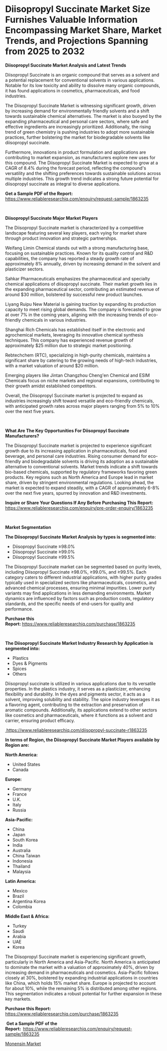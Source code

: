 <p><h1>Diisopropyl Succinate Market Size Furnishes Valuable Information Encompassing Market Share, Market Trends, and Projections Spanning from 2025 to 2032</h1></p><p><strong>Diisopropyl Succinate Market Analysis and Latest Trends</strong></p>
<p><p>Diisopropyl Succinate is an organic compound that serves as a solvent and a potential replacement for conventional solvents in various applications. Notable for its low toxicity and ability to dissolve many organic compounds, it has found applications in cosmetics, pharmaceuticals, and food industries. </p><p>The Diisopropyl Succinate Market is witnessing significant growth, driven by increasing demand for environmentally friendly solvents and a shift towards sustainable chemical alternatives. The market is also buoyed by the expanding pharmaceutical and personal care sectors, where safe and effective ingredients are increasingly prioritized. Additionally, the rising trend of green chemistry is pushing industries to adopt more sustainable practices, further bolstering the market for biodegradable solvents like diisopropyl succinate.</p><p>Furthermore, innovations in product formulation and applications are contributing to market expansion, as manufacturers explore new uses for this compound. The Diisopropyl Succinate Market is expected to grow at a CAGR of 8.4% during the forecast period, reflecting the compound's versatility and the shifting preferences towards sustainable solutions across multiple industries. This growth trend indicates a strong future potential for diisopropyl succinate as integral to diverse applications.</p></p>
<p><strong>Get a Sample PDF of the Report:&nbsp;</strong> <a href="https://www.reliableresearchiq.com/enquiry/request-sample/1863235?utm_campaign=3073&utm_medium=2&utm_source=Github&utm_content=ia&utm_term=01042025&utm_id=diisopropyl-succinate">https://www.reliableresearchiq.com/enquiry/request-sample/1863235</a></p>
<p>&nbsp;</p>
<p><strong>Diisopropyl Succinate Major Market Players</strong></p>
<p><p>The Diisopropyl Succinate market is characterized by a competitive landscape featuring several key players, each vying for market share through product innovation and strategic partnerships. </p><p>Weifang Limin Chemical stands out with a strong manufacturing base, focusing on sustainable practices. Known for its quality control and R&D capabilities, the company has reported a steady growth rate of approximately 8% annually, driven by increasing demand in the solvent and plasticizer sectors.</p><p>Sahkar Pharmaceuticals emphasizes the pharmaceutical and specialty chemical applications of diisopropyl succinate. Their market growth lies in the expanding pharmaceutical sector, contributing an estimated revenue of around $30 million, bolstered by successful new product launches.</p><p>Liyang Ruipu New Material is gaining traction by expanding its production capacity to meet rising global demands. The company is forecasted to grow at over 7% in the coming years, aligning with the increasing trends of eco-friendly chemicals in various industries.</p><p>Shanghai Rich Chemicals has established itself in the electronic and agrochemical markets, leveraging its innovative chemical synthesis techniques. This company has experienced revenue growth of approximately $25 million due to strategic market positioning.</p><p>Rebtechchem (RTC), specializing in high-purity chemicals, maintains a significant share by catering to the growing needs of high-tech industries, with a market valuation of around $20 million.</p><p>Emerging players like Jintan Changzhou Cheng'en Chemical and ESIM Chemicals focus on niche markets and regional expansions, contributing to their growth amidst established competitors.</p><p>Overall, the Diisopropyl Succinate market is projected to expand as industries increasingly shift toward versatile and eco-friendly chemicals, with anticipated growth rates across major players ranging from 5% to 10% over the next five years.</p></p>
<p>&nbsp;</p>
<p><strong>What Are The Key Opportunities For Diisopropyl Succinate Manufacturers?</strong></p>
<p><p>The Diisopropyl Succinate market is projected to experience significant growth due to its increasing application in pharmaceuticals, food and beverage, and personal care industries. Rising consumer demand for eco-friendly and biodegradable solvents is driving its adoption as a sustainable alternative to conventional solvents. Market trends indicate a shift towards bio-based chemicals, supported by regulatory frameworks favoring green products. Key regions such as North America and Europe lead in market share, driven by stringent environmental regulations. Looking ahead, the market is expected to expand steadily, with a CAGR of approximately 6-8% over the next five years, spurred by innovation and R&D investments.</p></p>
<p><strong>Inquire or Share Your Questions If Any Before Purchasing This Report:</strong> <a href="https://www.reliableresearchiq.com/enquiry/pre-order-enquiry/1863235?utm_campaign=3073&utm_medium=2&utm_source=Github&utm_content=ia&utm_term=01042025&utm_id=diisopropyl-succinate">https://www.reliableresearchiq.com/enquiry/pre-order-enquiry/1863235</a></p>
<p>&nbsp;</p>
<p><strong>Market Segmentation</strong></p>
<p><strong>The Diisopropyl Succinate Market Analysis by types is segmented into:</strong></p>
<p><ul><li>Diisopropyl Succinate ≥98.0%</li><li>Diisopropyl Succinate ≥99.0%</li><li>Diisopropyl Succinate ≥99.5%</li></ul></p>
<p><p>The Diisopropyl Succinate market can be segmented based on purity levels, including Diisopropyl Succinate ≥98.0%, ≥99.0%, and ≥99.5%. Each category caters to different industrial applications, with higher purity grades typically used in specialized sectors like pharmaceuticals, cosmetics, and advanced chemical processes, ensuring minimal impurities. Lower purity variants may find applications in less demanding environments. Market dynamics are influenced by factors such as production costs, regulatory standards, and the specific needs of end-users for quality and performance.</p></p>
<p><strong>Purchase this Report:&nbsp;</strong><a href="https://www.reliableresearchiq.com/purchase/1863235?utm_campaign=3073&utm_medium=2&utm_source=Github&utm_content=ia&utm_term=01042025&utm_id=diisopropyl-succinate">https://www.reliableresearchiq.com/purchase/1863235</a></p>
<p>&nbsp;</p>
<p><strong>The Diisopropyl Succinate Market Industry Research by Application is segmented into:</strong></p>
<p><ul><li>Plastics</li><li>Dyes & Pigments</li><li>Spices</li><li>Others</li></ul></p>
<p><p>Diisopropyl succinate is utilized in various applications due to its versatile properties. In the plastics industry, it serves as a plasticizer, enhancing flexibility and durability. In the dyes and pigments sector, it acts as a solvent, improving solubility and stability. The spice industry leverages it as a flavoring agent, contributing to the extraction and preservation of aromatic compounds. Additionally, its applications extend to other sectors like cosmetics and pharmaceuticals, where it functions as a solvent and carrier, ensuring product efficacy.</p></p>
<p><a href="https://www.reliableresearchiq.com/diisopropyl-succinate-r1863235?utm_campaign=3073&utm_medium=2&utm_source=Github&utm_content=ia&utm_term=01042025&utm_id=diisopropyl-succinate">&nbsp;https://www.reliableresearchiq.com/diisopropyl-succinate-r1863235</a></p>
<p><strong>In terms of Region, the Diisopropyl Succinate Market Players available by Region are:</strong></p>
<p>
    <p> <strong> North America: </strong>
        <ul>
            <li>United States</li>
            <li>Canada</li>
        </ul>
        </p> 
    <p> <strong> Europe: </strong>
        <ul>
            <li>Germany</li>
            <li>France</li>
            <li>U.K.</li>
            <li>Italy</li>
            <li>Russia</li>
        </ul>
        </p> 
    <p> <strong> Asia-Pacific: </strong>
        <ul>
            <li>China</li>
            <li>Japan</li>
            <li>South Korea</li>
            <li>India</li>
            <li>Australia</li>
            <li>China Taiwan</li>
            <li>Indonesia</li>
            <li>Thailand</li>
            <li>Malaysia</li>
        </ul>
        </p> 
    <p> <strong> Latin America: </strong>
        <ul>
            <li>Mexico</li>
            <li>Brazil</li>
            <li>Argentina Korea</li>
            <li>Colombia</li>
        </ul>
        </p> 
    <p> <strong> Middle East & Africa: </strong>
        <ul>
            <li>Turkey</li>
            <li>Saudi</li>
            <li>Arabia</li>
            <li>UAE</li>
            <li>Korea</li>
        </ul>
    </p>
    </p>
<p><p>The Diisopropyl Succinate market is experiencing significant growth, particularly in North America and Asia-Pacific. North America is anticipated to dominate the market with a valuation of approximately 40%, driven by increasing demand in pharmaceuticals and cosmetics. Asia-Pacific follows closely at 30%, bolstered by expanding industrial applications in countries like China, which holds 15% market share. Europe is projected to account for about 10%, while the remaining 5% is distributed among other regions. This segmentation indicates a robust potential for further expansion in these key markets.</p></p>
<p><strong>Purchase this Report: </strong><a href="https://www.reliableresearchiq.com/purchase/1863235?utm_campaign=3073&utm_medium=2&utm_source=Github&utm_content=ia&utm_term=01042025&utm_id=diisopropyl-succinate">https://www.reliableresearchiq.com/purchase/1863235</a></p>
<p>&nbsp;<strong>Get a Sample PDF of the Report:&nbsp;&nbsp;</strong><a href="https://www.reliableresearchiq.com/enquiry/request-sample/1863235?utm_campaign=3073&utm_medium=2&utm_source=Github&utm_content=ia&utm_term=01042025&utm_id=diisopropyl-succinate">https://www.reliableresearchiq.com/enquiry/request-sample/1863235</a></p>
<p><strong></strong></p>
<p><p><a href="https://github.com/guleealhani/Market-Research-Report-List-1/blob/main/monensin-market.md?utm_campaign=3073&utm_medium=2&utm_source=Github&utm_content=ia&utm_term=01042025&utm_id=diisopropyl-succinate">Monensin Market</a></p></p>